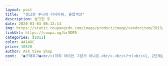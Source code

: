 ```yaml
---
layout: post 
title:  "씽크펀 주니어 러시아워, 혼합색상" 
description: 씽크펀 주 ..
date: 2020-03-03 06:12:14 
img: https://static.coupangcdn.com/image/product/image/vendoritem/2019/01/31/3007157337/fc6890ed-4880-4d66-9d23-999cedba3351.jpg 
linkUrl: https://coupa.ng/br5DE5 
categories: [1011] 
color: 4A148C 
price: 16520 
author: Ask View Shop 
cont:  "●구매후기●<br/>(저희 아이만 그런거 아니죠.<br/>.<br/>?ㅠ)<br/>1, 2단계는 가끔막혀도 혼자서 풀어나가는 편이예요.<br/><br/>3단계는 옆에서 힌트를 좀 줘야하구요~<br/>4단계는 저도 어렵더라구요^_^<br/>6살 아들이구요~ 태어난지 57개월정도 됐어요~<br/>7살아들 너무 좋아해요~ 주니어도 크게 쉽진않아요 생각많이 해야합니다~<br/>●두뇌계발에 아주 좋아요.<br/> 계속 생각해야해요<br/>●쉬운 단계는 혼자서도 곧잘 해요<br/>●클리어하면 성취감에 너무 좋아해요<br/>●휴대용주머니가 있어 정리정돈 좋고 분실 위험 적어요<br/>가끔 문제를 잘못 만들어 놓는 경우가 있으니 옆에서 조금씩은 봐주셔야 할 거예요~<br/>규칙이 단순하니 금방 이해하더라구요~<br/>나들이 갈 때 챙겨가도 부담이 없어요!<br/>난이도가 4단계로 나눠져서 각각 10문제씩 있는데<br/>대신 카드와 자동차들 분실 주의!!<br/>둘이 싸움 위기 몇 번 있었어요.<br/>.<br/><br/>로켓배송.<br/>.<br/> 쿠팡맨님들 항상 감사합니다!ㅠㅠ<br/>몇번씩 하더니(답도보고^^) 이젠 잘하네요<br/>미리미리 차례차례 한 번씩 해보기 규칙 정해주셔요^^<br/>보드게임을 찾게 되네요.<br/>^^<br/>아! 아이가 4단계 아빠한테 도와달라고 하다가<br/>아빠도 재밌는지.<br/>.<br/> 서로 맞춰보겠다고 투닥투닥.<br/>.<br/> 휴~<br/>아빠와 아들 같이 놀 때는<br/>아이가 여러가지 비교하다가 골랐어요.<br/><br/>아이는 택배 시켜놓으면 올 때까지 시간마다 물어보잖아요?<br/>옆에서 조금씩 맞장구만 쳐주면 되니.<br/>.<br/><br/>자기 전에 시키고 다음날 낮에 바로 가지고 놀다니!!!!<br/>저와 같은 엄마들에게 추천합니다!!!<br/>주머니에 담으면 손바닥만하고 아주 가벼워서<br/>코로나19로 집에 있는 시간이 길어지니<br/>풀이 할 때는 알려줄라해도 막 손 치면서 건들지 말래요 ㅋㅋ<br/>하루종일 붙어서 리액션 하느라 지친.<br/>.<br/><br/>(저희 아이만 그런거 아니죠.<br/>.<br/>?ㅠ)<br/>1, 2단계는 가끔막혀도 혼자서 풀어나가는 편이예요.<br/><br/>3단계는 옆에서 힌트를 좀 줘야하구요~<br/>4단계는 저도 어렵더라구요^_^<br/>6살 아들이구요~ 태어난지 57개월정도 됐어요~<br/>7살아들 너무 좋아해요~ 주니어도 크게 쉽진않아요 생각많이 해야합니다~<br/>●두뇌계발에 아주 좋아요.<br/> 계속 생각해야해요<br/>●쉬운 단계는 혼자서도 곧잘 해요<br/>●클리어하면 성취감에 너무 좋아해요<br/>●휴대용주머니가 있어 정리정돈 좋고 분실 위험 적어요<br/>가끔 문제를 잘못 만들어 놓는 경우가 있으니 옆에서 조금씩은 봐주셔야 할 거예요~<br/>규칙이 단순하니 금방 이해하더라구요~<br/>나들이 갈 때 챙겨가도 부담이 없어요!<br/>난이도가 4단계로 나눠져서 각각 10문제씩 있는데<br/>대신 카드와 자동차들 분실 주의!!<br/>둘이 싸움 위기 몇 번 있었어요.<br/>.<br/><br/>로켓배송.<br/>.<br/> 쿠팡맨님들 항상 감사합니다!ㅠㅠ<br/>몇번씩 하더니(답도보고^^) 이젠 잘하네요<br/>미리미리 차례차례 한 번씩 해보기 규칙 정해주셔요^^<br/>보드게임을 찾게 되네요.<br/>^^<br/>아! 아이가 4단계 아빠한테 도와달라고 하다가<br/>아빠도 재밌는지.<br/>.<br/> 서로 맞춰보겠다고 투닥투닥.<br/>.<br/> 휴~<br/>아빠와 아들 같이 놀 때는<br/>아이가 여러가지 비교하다가 골랐어요.<br/><br/>아이는 택배 시켜놓으면 올 때까지 시간마다 물어보잖아요?<br/>옆에서 조금씩 맞장구만 쳐주면 되니.<br/>.<br/><br/>자기 전에 시키고 다음날 낮에 바로 가지고 놀다니!!!!<br/>저와 같은 엄마들에게 추천합니다!!!<br/>주머니에 담으면 손바닥만하고 아주 가벼워서<br/>코로나19로 집에 있는 시간이 길어지니<br/>풀이 할 때는 알려줄라해도 막 손 치면서 건들지 말래요 ㅋㅋ<br/>하루종일 붙어서 리액션 하느라 지친.<br/>.<br/><br/>" 
---
```

